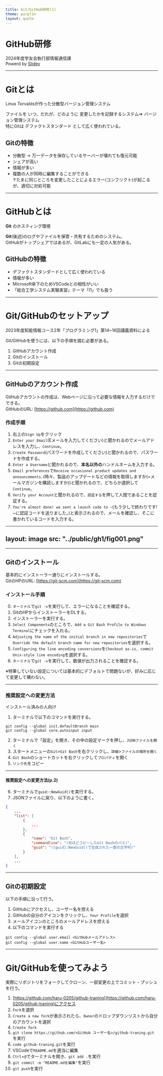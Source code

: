 ```yaml
---
title: Git/GitHub研修(1)
theme: purplin
layout: quote
---
```


# GitHub研修

2024年度学友会執行部情報通信課  
Powerd by <span class="text-red-400">[Slidev](https://ja.sli.dev) </span>

<Bottom></Bottom>

---
# Gitとは

Linus Torvaldsが作った分散型バージョン管理システム

ファイルを <span class="text-red-400"> いつ、だれが、どのように </span> 変更したかを記録するシステム⇒ バージョン管理システム  
特にGitは <span class="text-red-400">デファクトスタンダード </span> として広く使われている。

## Gitの特徴

<v-clicks>

- 分散型 → 万一データを保存しているサーバーが壊れても復元可能
- シェアが高い
- 情報が多い
- 複数の人が同時に編集することができる  
  ↑たまに同じところを変更したことによるエラー(コンフリクト)が起こるが、適切に対処可能

</v-clicks>
<Bottom></Bottom>

---

# GitHubとは

 
<span class="text-red-500"> **Git** </span> のホスティング環境  

**Git**(後述)のログやファイルを保管・共有するためのシステム。  
GitHubがトップシェアではあるが、GitLabにも一定の人気がある。

## GitHubの特徴

<v-clicks>

- デファクトスタンダードとして広く使われている
- 情報が多い
- Microsoft傘下のためVSCodeとの相性がいい
- 「総合工学システム実験実習」テーマ「I1」でも扱う

</v-clicks>

<Bottom></Bottom>



---

# Git/GitHubのセットアップ

2023年度知能情報コース2年「プログラミング1」第14\~16回講義資料による

Git/GitHubを使うには、以下の手順を踏む必要がある。

1. GitHubアカウント作成
2. Gitのインストール
3. Gitの初期設定

<Bottom></Bottom>

---

## GitHubのアカウント作成

GitHubアカウントの作成は、Webページに沿って必要な情報を入力するだけでできる。  
GitHubのURL: <span class="text-sky-500">[https://github.com](https://github.com) </span>

### 作成手順

1. 右上の`Sign Up`をクリック
2. `Enter your Email`(Eメールを入力してください)と聞かれるのでメールアドレスを入力し、`Continue`。
3. `Create Password`(パスワードを作成してください)と聞かれるので、パスワードを作成する。
4. `Enter a Username`と聞かれるので、<span class="text-red-600 border-1 border-red-600 border-double">**本名以外の**</span>ハンドルネームを入力する。
5. `Email preferences`で`Receive occasional product updates and announcements.`(時々、製品のアップデートなどの情報を取得しますか(=メールマガジンを購読しますか))と聞かれるので、どちらか選択して`Continue`。
6. `Verify your Account`と聞かれるので、`認証する`を押して人間であることを認証する。
7. `You're almost done! we sent a launch code to ~`(もう少しで終わりです! \~に認証コードを送りました。)と表示されるので、メールを確認し、そこに書かれているコードを入力する。

<Bottom></Bottom>

---
layout: image
src: "../public/gh1/fig001.png"
---

<Bottom></Bottom>

---

## Gitのインストール

基本的にインストーラー通りにインストールする。  
GitのHPのURL:  <span class="text-sky-500">[https://git-scm.com](https://git-scm.com) </span>

### インストール手順

0. `ターミナル`で`git -v`を実行して、エラーになることを確認する。
1. GitのHPからインストーラーをDLする。
2. インストーラーを実行する。
3. `Select Components`のところで、`Add a Git Bash Profile to Windows Terminal`にチェックを入れる。
4. `Adjusting the name of the initial branch in new repositories`で`Override the default branch name for new repositories`を選択する。
5. `Configuring the line encoding conversions`を`Checkout as-is, commit Unix-style line encoding`を選択する。
6. `ターミナル`で`git -v`を実行して、数値が出力されることを確認する。

※特筆していない設定については基本的にデフォルトで問題ないが、好みに応じて変更して構わない。

<Bottom></Bottom>

---

### 推奨設定への変更方法

インストール済みの人向け

1. ターミナルで以下のコマンドを実行する。

```
git config --global init.defaultBranch main
git config --global core.autoinput input
```

2. ターミナルで「設定」を開き、その中の設定マークを押し、`JSONファイルを開く`
3. スタートメニューの`Git`>`Git Bash`を右クリックし、`詳細`>`ファイルの場所を開く`
4. `Git Bash`のショートカットを右クリックして`プロパティ`を開く
5. `リンク先`をコピー

<Bottom></Bottom>

---

#### 推奨設定への変更方法(p.2)

6. ターミナルで`guid::NewGuid()`を実行する。
7. JSONファイルに戻り、以下のように書く。

```json {3,7-11|7-11}
{
    ...
    "list": [
        {
            ...
        },
        {
            "name": "Git Bash",
            "commandline": "(先ほどコピーしたGit Bashのパス)",
            "guid": "([guid]:NewGuid()で生成された一意の文字列)"
        }
    ],
    ...
}
```

<Bottom></Bottom>

---

## Gitの初期設定

以下の手順に沿って行う。

1. GitHubにアクセスし、ユーザー名を控える
2. GitHubの自分のアイコンをクリックし、`Your Profile`を選択
3. メールアイコンのところのメールアドレスを控える
4. 以下のコマンドを実行する

```
git config --global user.email <GitHubメールアドレス>
git config --global user.name <GitHubユーザー名>
```

<Bottom></Bottom>

---

# Git/GitHubを使ってみよう

実際にリポジトリをフォークしてクローン、一部変更の上でコミット・プッシュを行う。

1. [https://github.com/haru-0205/github-traning](https://github.com/haru-0205/github-traning)にアクセス
2. `Fork`を選択
3. `Create a new fork`が表示されたら、`Owner`のドロップダウンリストから自分のアカウントを選択
4. `Create fork`
5. `git clone https://github.com/<GitHub ユーザー名>/github-traning.git`を実行
6. `code github-traning.git`を実行
7. VSCodeで`README.md`を適当に編集
8. `Ctrl`+`@`でターミナルを開き、`git add .`を実行
9. `git commit -m "README.mdを編集"`を実行
10. `git push`を実行

<Bottom></Bottom>
